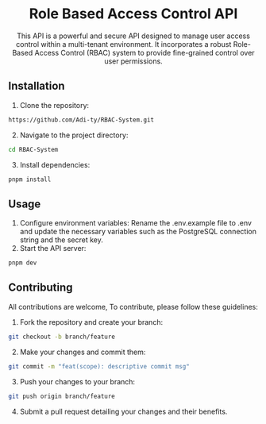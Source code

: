 <div align="center">

# Role Based Access Control API

This API is a powerful and secure API designed to manage user access control within a multi-tenant environment. It incorporates a robust Role-Based Access Control (RBAC) system to provide fine-grained control over user permissions.

</div>

## Installation

1. Clone the repository:
```bash
https://github.com/Adi-ty/RBAC-System.git
```
2. Navigate to the project directory:
```bash
cd RBAC-System
```
3. Install dependencies:
```bash
pnpm install
```

## Usage
1. Configure environment variables: Rename the .env.example file to .env and update the necessary variables such as the PostgreSQL connection string and the secret key.
2. Start the API server:
```bash
pnpm dev
```

## Contributing
All contributions are welcome, To contribute, please follow these guidelines:

1. Fork the repository and create your branch:
```bash
git checkout -b branch/feature
```
2. Make your changes and commit them:
```bash
git commit -m "feat(scope): descriptive commit msg"
``` 
3. Push your changes to your branch:
```bash
git push origin branch/feature
```  
4. Submit a pull request detailing your changes and their benefits.

